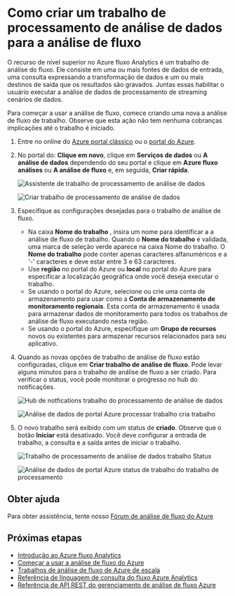 <properties 
    pageTitle="Como criar um trabalho de processamento de análise de dados para a análise de fluxo | Microsoft Azure" 
    description="Criar um trabalho de processamento de análise de dados para a análise de fluxo | segmento de caminho de aprendizagem."
    keywords="processamento de análise de dados"
    documentationCenter=""
    services="stream-analytics"
    authors="jeffstokes72" 
    manager="jhubbard" 
    editor="cgronlun"/>

<tags 
    ms.service="stream-analytics" 
    ms.devlang="na" 
    ms.topic="article" 
    ms.tgt_pltfrm="na" 
    ms.workload="data-services" 
    ms.date="09/26/2016" 
    ms.author="jeffstok"/> 

# <a name="how-to-create-a-data-analytics-processing-job-for-stream-analytics"></a>Como criar um trabalho de processamento de análise de dados para a análise de fluxo

O recurso de nível superior no Azure fluxo Analytics é um trabalho de análise do fluxo.  Ele consiste em uma ou mais fontes de dados de entrada, uma consulta expressando a transformação de dados e um ou mais destinos de saída que os resultados são gravados. Juntas essas habilitar o usuário executar a análise de dados de processamento de streaming cenários de dados.

Para começar a usar a análise de fluxo, comece criando uma nova a análise de fluxo de trabalho.  Observe que esta ação não tem nenhuma cobranças implicações até o trabalho é iniciado.

1.  Entre no online do [Azure portal clássico](http://manage.windowsazure.com) ou o [portal do Azure](https://portal.azure.com/).
2.  No portal do: **Clique em novo**, clique em **Serviços de dados** ou **A análise de dados** dependendo do seu portal e clique em **Azure fluxo análises** ou **A análise de fluxo** e, em seguida, **Criar rápida**.

    ![Assistente de trabalho de processamento de análise de dados](./media/stream-analytics-create-a-job/1-stream-analytics-create-a-job.png)  

    ![Criar trabalho de processamento de análise de dados](./media/stream-analytics-create-a-job/4-stream-analytics-create-a-job.png)  

3.  Especifique as configurações desejadas para o trabalho de análise de fluxo.
    - Na caixa **Nome do trabalho** , insira um nome para identificar a a análise de fluxo de trabalho. Quando o **Nome do trabalho** é validada, uma marca de seleção verde aparece na caixa Nome do trabalho. O **Nome do trabalho** pode conter apenas caracteres alfanuméricos e a '-' caracteres e deve estar entre 3 e 63 caracteres.
    - Use **região** no portal do Azure ou **local** no portal do Azure para especificar a localização geográfica onde você deseja executar o trabalho.
    - Se usando o portal do Azure, selecione ou crie uma conta de armazenamento para usar como a **Conta de armazenamento de monitoramento regionais**. Esta conta de armazenamento é usada para armazenar dados de monitoramento para todos os trabalhos de análise de fluxo executando nesta região.
    - Se usando o portal do Azure, especifique um **Grupo de recursos** novos ou existentes para armazenar recursos relacionados para seu aplicativo.

4.  Quando as novas opções de trabalho de análise de fluxo estão configuradas, clique em **Criar trabalho de análise de fluxo**. Pode levar alguns minutos para o trabalho de análise de fluxo a ser criado. Para verificar o status, você pode monitorar o progresso no hub do notificações.

    ![Hub de notfications trabalho do processamento de análise de dados](./media/stream-analytics-create-a-job/2-stream-analytics-create-a-job.png)  

    ![Análise de dados de portal Azure processar trabalho cria trabalho](./media/stream-analytics-create-a-job/5-stream-analytics-create-a-job.png)  

5.  O novo trabalho será exibido com um status de **criado**. Observe que o botão **Iniciar** está desativado. Você deve configurar a entrada de trabalho, a consulta e a saída antes de iniciar o trabalho.

    ![Trabalho de processamento de análise de dados trabalho Status](./media/stream-analytics-create-a-job/3-stream-analytics-create-a-job.png)  

    ![Análise de dados de portal Azure status de trabalho do trabalho de processamento](./media/stream-analytics-create-a-job/6-stream-analytics-create-a-job.png)  

## <a name="get-help"></a>Obter ajuda
Para obter assistência, tente nosso [Fórum de análise de fluxo do Azure](https://social.msdn.microsoft.com/Forums/en-US/home?forum=AzureStreamAnalytics)

## <a name="next-steps"></a>Próximas etapas

- [Introdução ao Azure fluxo Analytics](stream-analytics-introduction.md)
- [Começar a usar a análise de fluxo do Azure](stream-analytics-get-started.md)
- [Trabalhos de análise de fluxo de Azure de escala](stream-analytics-scale-jobs.md)
- [Referência de linguagem de consulta do fluxo Azure Analytics](https://msdn.microsoft.com/library/azure/dn834998.aspx)
- [Referência de API REST do gerenciamento de análise de fluxo Azure](https://msdn.microsoft.com/library/azure/dn835031.aspx)
